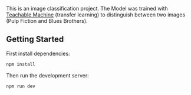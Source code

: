 This is an image classification project. The Model was trained with [Teachable Machine](https://teachablemachine.withgoogle.com/) (transfer learning) to distinguish between two images (Pulp Fiction and Blues Brothers).

## Getting Started

First install dependencies:

```bash
npm install
```

Then run the development server:

```bash
npm run dev
```
